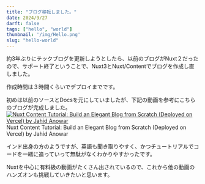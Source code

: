 ```yaml
---
title: "ブログ移転しました。"
date: 2024/9/27
darft: false
tags: ["hello", "world"]
thumbnail: '/img/Hello.png'
slug: "hello-world"
---
```

約3年ぶりにテックブログを更新しようとしたら、以前のブログがNuxt２だったので、サポート終了ということで、Nuxt3とNuxt/Contentでブログを作成し直しました。

作成時間は３時間くらいでデプロイまでです。

初めは以前のソースとDocsを元にしていましたが、下記の動画を参考にこちらのブログが完成しました。
[![Nuxt Content Tutorial: Build an Elegant Blog from Scratch (Deployed on Vercel) by Jahid Anowar](/img/yotube.jpg)](https://www.youtube.com/watch?v=wW1gePu3Wl8&t=914s)
Nuxt Content Tutorial: Build an Elegant Blog from Scratch (Deployed on Vercel) by Jahid Anowar

インド出身の方のようですが、英語も聞き取りやすく、かつチュートリアルでコードを一緒に追っていって無駄がなくわかりやすかったです。

Nuxtを中心に有料級の動画がたくさん出されているので、これから他の動画のハンズオンも挑戦していきたいと思います。